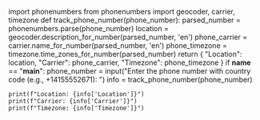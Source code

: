 import phonenumbers
from phonenumbers import geocoder, carrier, timezone
def track_phone_number(phone_number):
    parsed_number = phonenumbers.parse(phone_number)
    location = geocoder.description_for_number(parsed_number, 'en')
    phone_carrier = carrier.name_for_number(parsed_number, 'en')
    phone_timezone = timezone.time_zones_for_number(parsed_number)
    return {
        "Location": location,
        "Carrier": phone_carrier,
        "Timezone": phone_timezone
    }
 if __name__ == "__main__":
    phone_number = input("Enter the phone number with country code (e.g., +14155552671): ")
    info = track_phone_number(phone_number)
    
    print(f"Location: {info['Location']}")
    print(f"Carrier: {info['Carrier']}")
    print(f"Timezone: {info['Timezone']}")
    
